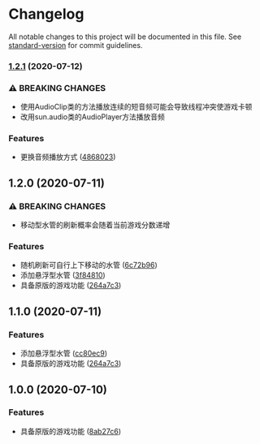 # Changelog

All notable changes to this project will be documented in this file. See [standard-version](https://github.com/conventional-changelog/standard-version) for commit guidelines.


### [1.2.1](https://github.com/kingyuluk/FlappyBird/compare/v1.2.0...v1.2.1) (2020-07-12)


### ⚠ BREAKING CHANGES

* 使用AudioClip类的方法播放连续的短音频可能会导致线程冲突使游戏卡顿
* 改用sun.audio类的AudioPlayer方法播放音频

### Features

* 更换音频播放方式 ([4868023](https://github.com/kingyuluk/FlappyBird/commit/48680232dda693dfb499699e4d953ab70670a21d))

## 1.2.0 (2020-07-11)


### ⚠ BREAKING CHANGES

* 移动型水管的刷新概率会随着当前游戏分数递增

### Features

* 随机刷新可自行上下移动的水管 ([6c72b96](https://github.com/kingyuluk/FlappyBird/commit/6c72b968c8f7d953f2a34bc795674dcfe570c688))
* 添加悬浮型水管 ([3f84810](https://github.com/kingyuluk/FlappyBird/commit/3f84810429e0e2dd0932ff325845fc10daebde88))
* 具备原版的游戏功能 ([264a7c3](https://github.com/kingyuluk/FlappyBird/commit/264a7c320c894851aa3e6c8c30ffcddf3ce1f78a))

## 1.1.0 (2020-07-11)


### Features

* 添加悬浮型水管 ([cc80ec9](https://github.com/kingyuluk/FlappyBird/commit/cc80ec9845194dc5326a8d70799b847b6821f751))
* 具备原版的游戏功能 ([264a7c3](https://github.com/kingyuluk/FlappyBird/commit/264a7c320c894851aa3e6c8c30ffcddf3ce1f78a))

## 1.0.0 (2020-07-10)


### Features

* 具备原版的游戏功能 ([8ab27c6](https://github.com/kingyuluk/FlappyBird/commit/8ab27c65283446c24d1597f59df847cf46fd75d9))
